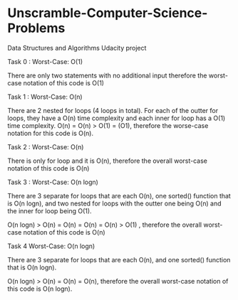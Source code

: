 # Unscramble-Computer-Science-Problems

Data Structures and Algorithms Udacity project

Task 0 : Worst-Case: O(1)

There are only two statements with no additional input therefore the worst-case notation of this code is O(1)

Task 1 : Worst-Case: O(n)

There are 2 nested for loops (4 loops in total). For each of the outter for loops, they have a O(n) time complexity
and each inner for loop has a O(1) time complexity.
O(n) = O(n) > O(1) = (O1), therefore the worse-case notation for this code is O(n).

Task 2 : Worst-Case: O(n)

There is only for loop and it is O(n), therefore the overall worst-case notation of this code is O(n)

Task 3 : Worst-Case: O(n logn)

There are 3 separate for loops that are each O(n), one sorted() function that is O(n logn), 
and two nested for loops with the outter one being O(n) and the inner for loop being O(1).

O(n logn) > O(n) = O(n) = O(n) = O(n) > O(1) , therefore the overall worst-case notation of this code is O(n)

Task 4 Worst-Case: O(n logn)

There are 3 separate for loops that are each O(n), and one sorted() function that is O(n logn).

O(n logn) > O(n) = O(n) = O(n), therefore the overall worst-case notation of this code is O(n logn).


